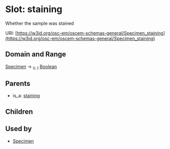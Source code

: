
# Slot: staining

Whether the sample was stained

URI: [https://w3id.org/osc-em/oscem-schemas-general/Specimen_staining](https://w3id.org/osc-em/oscem-schemas-general/Specimen_staining)


## Domain and Range

[Specimen](Specimen.md) &#8594;  <sub>0..1</sub> [Boolean](types/Boolean.md)

## Parents

 *  is_a: [staining](staining.md)

## Children


## Used by

 * [Specimen](Specimen.md)
